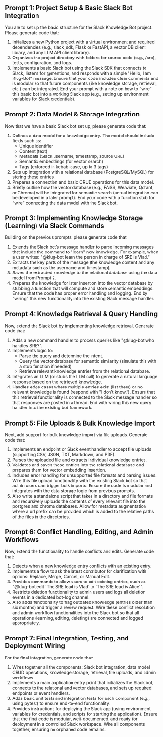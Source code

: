 ## Prompt 1: Project Setup & Basic Slack Bot Integration
You are to set up the basic structure for the Slack Knowledge Bot project. Please generate code that:
1. Initializes a new Python project with a virtual environment and required dependencies (e.g., slack_sdk, Flask or FastAPI, a vector DB client library, and any LLM API client library).
2. Organizes the project directory with folders for source code (e.g., /src), tests, configuration, and logs.
3. Implements a basic Slack bot using the Slack SDK that connects to Slack, listens for @mentions, and responds with a simple "Hello, I am Klug-Bot" message.
Ensure that your code includes clear comments and is modular so that future components (like knowledge storage, retrieval, etc.) can be integrated. End your prompt with a note on how to “wire” this basic bot into a working Slack app (e.g., setting up environment variables for Slack credentials).

## Prompt 2: Data Model & Storage Integration
Now that we have a basic Slack bot set up, please generate code that:
1. Defines a data model for a knowledge entry. The model should include fields such as:
   - Unique identifier
   - Content (text)
   - Metadata (Slack username, timestamp, source URL)
   - Semantic embeddings (for vector search)
   - Tags (enforced in kebab-case, up to 3 tags)
2. Sets up integration with a relational database (PostgreSQL/MySQL) for storing these entries.
3. Prepares a connection and basic CRUD operations for this data model.
4. Briefly outline how the vector database (e.g., FAISS, Weaviate, Qdrant, or Chroma) will be integrated for semantic search (actual integration can be developed in a later prompt).
End your code with a function stub for “wire” connecting the data model with the Slack bot.

## Prompt 3: Implementing Knowledge Storage (Learning) via Slack Commands
Building on the previous prompts, please generate code that:
1. Extends the Slack bot’s message handler to parse incoming messages that include the command to "learn" new knowledge. For example, when a user writes: "@klug-bot learn the person in charge of SRE is Vlad."
2. Extracts the key parts of the message (the knowledge content and any metadata such as the username and timestamp).
3. Saves the extracted knowledge to the relational database using the data model from Prompt 2.
4. Prepares the knowledge for later insertion into the vector database by stubbing a function that will compute and store semantic embeddings.
Ensure that the code has proper error handling and logging. End by “wiring” this new functionality into the existing Slack message handler.

## Prompt 4: Knowledge Retrieval & Query Handling
Now, extend the Slack bot by implementing knowledge retrieval. Generate code that:
1. Adds a new command handler to process queries like "@klug-bot who handles SRE?".
2. Implements logic to:
   - Parse the query and determine the intent.
   - Query the vector database for semantic similarity (simulate this with a stub function if needed).
   - Retrieve relevant knowledge entries from the relational database.
3. Integrates an LLM (or stubs the LLM call) to generate a natural language response based on the retrieved knowledge.
4. Handles edge cases where multiple entries exist (list them) or no relevant knowledge is found (respond with "I don’t know.").
Ensure that this retrieval functionality is connected to the Slack message handler so that responses are posted in a thread. End with wiring this new query handler into the existing bot framework.

## Prompt 5: File Uploads & Bulk Knowledge Import
Next, add support for bulk knowledge import via file uploads. Generate code that:
1. Implements an endpoint or Slack event handler to accept file uploads (supporting CSV, JSON, TXT, Markdown, and PDF).
2. Parses the uploaded file and extracts individual knowledge entries.
3. Validates and saves these entries into the relational database and prepares them for vector embedding insertion.
4. Includes error handling for unsupported file formats and parsing issues.
Wire this file upload functionality with the existing Slack bot so that admin users can trigger bulk imports. Ensure the code is modular and integrates with the data storage logic from previous prompts.
5. Also write a standalone script that takes in a directory and file formats and recursively uploads the contents of every relevant file into the postgres and chroma databases. Allow for metadata augmentation where a url prefix can be provided which is added to the relative paths of the files in the directories.

## Prompt 6: Conflict Handling, Editing, and Admin Workflows
Now, extend the functionality to handle conflicts and edits. Generate code that:
1. Detects when a new knowledge entry conflicts with an existing entry.
2. Implements a flow to ask the latest contributor for clarification with options: Replace, Merge, Cancel, or Manual Edit.
3. Provides commands to allow users to edit existing entries, such as "@klug-bot edit 'The SRE lead is Vlad' to 'The SRE lead is Alice'".
4. Restricts deletion functionality to admin users and logs all deletion events in a dedicated bot-log channel.
5. Also adds functionality to flag outdated knowledge (entries older than six months) and trigger a review request.
Wire these conflict resolution and admin workflow functionalities into the Slack bot so that all operations (learning, editing, deleting) are connected and logged appropriately.

## Prompt 7: Final Integration, Testing, and Deployment Wiring
For the final integration, generate code that:
1. Wires together all the components: Slack bot integration, data model CRUD operations, knowledge storage, retrieval, file uploads, and admin workflows.
2. Implements a main application entry point that initializes the Slack bot, connects to the relational and vector databases, and sets up required endpoints or event handlers.
3. Adds basic unit tests and integration tests for each component (e.g., using pytest) to ensure end-to-end functionality.
4. Provides instructions for deploying the Slack app (using environment variables for credentials, and scripts for starting the application).
Ensure that the final code is modular, well-documented, and ready for deployment in a controlled Slack workspace. Wire all components together, ensuring no orphaned code remains.
